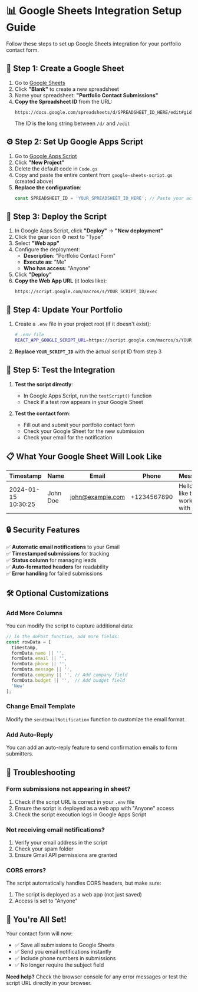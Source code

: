 # 📊 Google Sheets Integration Setup Guide

Follow these steps to set up Google Sheets integration for your portfolio contact form.

## 🚀 Step 1: Create a Google Sheet

1. Go to [Google Sheets](https://sheets.google.com)
2. Click **"Blank"** to create a new spreadsheet
3. Name your spreadsheet: **"Portfolio Contact Submissions"**
4. **Copy the Spreadsheet ID** from the URL:
   ```
   https://docs.google.com/spreadsheets/d/SPREADSHEET_ID_HERE/edit#gid=0
   ```
   The ID is the long string between `/d/` and `/edit`

## ⚙️ Step 2: Set Up Google Apps Script

1. Go to [Google Apps Script](https://script.google.com)
2. Click **"New Project"**
3. Delete the default code in `Code.gs`
4. Copy and paste the entire content from `google-sheets-script.gs` (created above)
5. **Replace the configuration**:
   ```javascript
   const SPREADSHEET_ID = 'YOUR_SPREADSHEET_ID_HERE'; // Paste your actual spreadsheet ID
   ```

## 🔧 Step 3: Deploy the Script

1. In Google Apps Script, click **"Deploy"** → **"New deployment"**
2. Click the gear icon ⚙️ next to "Type"
3. Select **"Web app"**
4. Configure the deployment:
   - **Description**: "Portfolio Contact Form"
   - **Execute as**: "Me"
   - **Who has access**: "Anyone"
5. Click **"Deploy"**
6. **Copy the Web App URL** (it looks like):
   ```
   https://script.google.com/macros/s/YOUR_SCRIPT_ID/exec
   ```

## 🔑 Step 4: Update Your Portfolio

1. Create a `.env` file in your project root (if it doesn't exist):
   ```bash
   # .env file
   REACT_APP_GOOGLE_SCRIPT_URL=https://script.google.com/macros/s/YOUR_SCRIPT_ID/exec
   ```

2. **Replace `YOUR_SCRIPT_ID`** with the actual script ID from step 3

## 🧪 Step 5: Test the Integration

1. **Test the script directly**:
   - In Google Apps Script, run the `testScript()` function
   - Check if a test row appears in your Google Sheet

2. **Test the contact form**:
   - Fill out and submit your portfolio contact form
   - Check your Google Sheet for the new submission
   - Check your email for the notification

## 📋 What Your Google Sheet Will Look Like

| Timestamp | Name | Email | Phone | Message | Status |
|-----------|------|-------|-------|---------|--------|
| 2024-01-15 10:30:25 | John Doe | john@example.com | +1234567890 | Hello, I'd like to work with you! | New |

## 🔒 Security Features

✅ **Automatic email notifications** to your Gmail  
✅ **Timestamped submissions** for tracking  
✅ **Status column** for managing leads  
✅ **Auto-formatted headers** for readability  
✅ **Error handling** for failed submissions  

## 🛠️ Optional Customizations

### Add More Columns
You can modify the script to capture additional data:
```javascript
// In the doPost function, add more fields:
const rowData = [
  timestamp,
  formData.name || '',
  formData.email || '',
  formData.phone || '',
  formData.message || '',
  formData.company || '', // Add company field
  formData.budget || '',  // Add budget field
  'New'
];
```

### Change Email Template
Modify the `sendEmailNotification` function to customize the email format.

### Add Auto-Reply
You can add an auto-reply feature to send confirmation emails to form submitters.

## 🚨 Troubleshooting

### Form submissions not appearing in sheet?
1. Check if the script URL is correct in your `.env` file
2. Ensure the script is deployed as a web app with "Anyone" access
3. Check the script execution logs in Google Apps Script

### Not receiving email notifications?
1. Verify your email address in the script
2. Check your spam folder
3. Ensure Gmail API permissions are granted

### CORS errors?
The script automatically handles CORS headers, but make sure:
1. The script is deployed as a web app (not just saved)
2. Access is set to "Anyone"

## 🎉 You're All Set!

Your contact form will now:
- ✅ Save all submissions to Google Sheets
- ✅ Send you email notifications instantly
- ✅ Include phone numbers in submissions
- ✅ No longer require the subject field

**Need help?** Check the browser console for any error messages or test the script URL directly in your browser. 